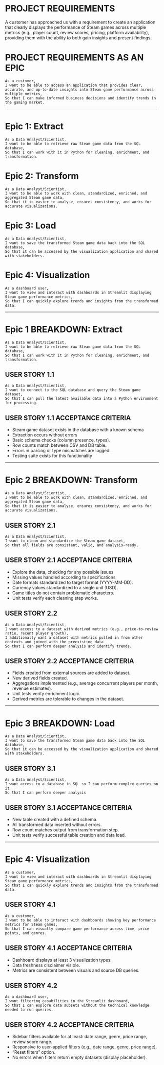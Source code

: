 # PROJECT REQUIREMENTS
A customer has approached us with a requirement to create an application that clearly displays the performance of Steam games across multiple metrics (e.g., player count, review scores, pricing, platform availability), providing them with the ability to both gain insights and present findings.

# PROJECT REQUIREMENTS AS AN EPIC
```
As a customer,
I want to be able to access an application that provides clear, accurate, and up-to-date insights into Steam game performance across multiple metrics,
So that I can make informed business decisions and identify trends in the gaming market.
```

---

# Epic 1: Extract

```
As a Data Analyst/Scientist,
I want to be able to retrieve raw Steam game data from the SQL database,
So that I can work with it in Python for cleaning, enrichment, and transformation.
```

# Epic 2: Transform
```
As a Data Analyst/Scientist,
I want to be able to work with clean, standardized, enriched, and aggregated Steam game data,
So that it is easier to analyse, ensures consistency, and works for accurate visualizations.
```

# Epic 3: Load
```
As a Data Analyst/Scientist,
I want to save the transformed Steam game data back into the SQL database,
So that it can be accessed by the visualization application and shared with stakeholders.
```

# Epic 4: Visualization
```
As a dashboard user,
I want to view and interact with dashboards in Streamlit displaying Steam game performance metrics,
So that I can quickly explore trends and insights from the transformed data.
```

---

# Epic 1 BREAKDOWN: Extract

```
As a Data Analyst/Scientist,
I want to be able to retrieve raw Steam game data from the SQL database,
So that I can work with it in Python for cleaning, enrichment, and transformation.
```

## USER STORY 1.1

```
As a Data Analyst/Scientist,
I want to connect to the SQL database and query the Steam game dataset,
So that I can pull the latest available data into a Python environment for processing.
```

## USER STORY 1.1 ACCEPTANCE CRITERIA
* Steam game dataset exists in the database with a known schema
* Extraction occurs without errors
* Basic schema checks (column presence, types).
* Row counts match between CSV and DB table.
* Errors in parsing or type mismatches are logged.
* Testing suite exists for this functionality

---

# Epic 2 BREAKDOWN: Transform

```
As a Data Analyst/Scientist,
I want to be able to work with clean, standardized, enriched, and aggregated Steam game data,
So that it is easier to analyse, ensures consistency, and works for accurate visualizations.
```

## USER STORY 2.1

```
As a Data Analyst/Scientist,
I want to clean and standardize the Steam game dataset,
So that all fields are consistent, valid, and analysis-ready.
```

## USER STORY 2.1 ACCEPTANCE CRITERIA
* Explore the data, checking for any possible issues
* Missing values handled according to specifications
* Date formats standardized to target format (YYYY-MM-DD).
* Currency values standardized to a single unit (USD).
* Game titles do not contain problematic characters.
* Unit tests verify each cleaning step works.

## USER STORY 2.2

```
As a Data Analyst/Scientist,
I want access to a dataset with derived metrics (e.g., price-to-review ratio, recent player growth),
I additionally want a dataset with metrics pulled in from other contexts and joined with the preexisting data
So that I can perform deeper analysis and identify trends.
```

## USER STORY 2.2 ACCEPTANCE CRITERIA
* Fields created from external sources are added to dataset.
* New derived fields created.
* Aggregations implemented (e.g., average concurrent players per month, revenue estimates).
* Unit tests verify enrichment logic.
* Derived metrics are tolerable to changes in the dataset.

---

# Epic 3 BREAKDOWN: Load
```
As a Data Analyst/Scientist,
I want to save the transformed Steam game data back into the SQL database,
So that it can be accessed by the visualization application and shared with stakeholders.
```

## USER STORY 3.1

```
As a Data Analyst/Scientist,
I want access to a database in SQL so I can perform complex queries on it
So that I can perform deeper analysis
```

## USER STORY 3.1 ACCEPTANCE CRITERIA
* New table created with a defined schema.
* All transformed data inserted without errors.
* Row count matches output from transformation step.
* Unit tests verify successful table creation and data load.

---

# Epic 4: Visualization
```
As a customer,
I want to view and interact with dashboards in Streamlit displaying Steam game performance metrics,
So that I can quickly explore trends and insights from the transformed data.
```

## USER STORY 4.1

```
As a customer,
I want to be able to interact with dashboards showing key performance metrics for Steam games,
So that I can visually compare game performance across time, price points, and genres.
```

## USER STORY 4.1 ACCEPTANCE CRITERIA
* Dashboard displays at least 3 visualization types.
* Data freshness disclaimer visible.
* Metrics are consistent between visuals and source DB queries.


## USER STORY 4.2

```
As a dashboard user,
I want filtering capabilities in the Streamlit dashboard,
So that I can explore data subsets without the technical knowledge needed to run queries.
```

## USER STORY 4.2 ACCEPTANCE CRITERIA
* Sidebar filters available for at least: date range, genre, price range, review score range.
* Responsive to user-applied filters (e.g., date range, genre, price range).
* “Reset filters” option.
* No errors when filters return empty datasets (display placeholder).